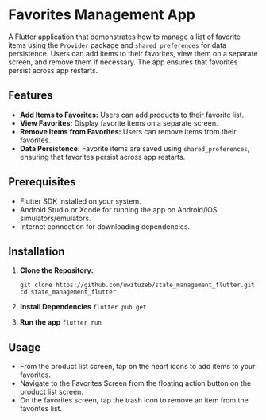 # Favorites Management App

A Flutter application that demonstrates how to manage a list of favorite items using the `Provider` package and `shared_preferences` for data persistence. Users can add items to their favorites, view them on a separate screen, and remove them if necessary. The app ensures that favorites persist across app restarts.

## Features

- **Add Items to Favorites:** Users can add products to their favorite list.
- **View Favorites:** Display favorite items on a separate screen.
- **Remove Items from Favorites:** Users can remove items from their favorites.
- **Data Persistence:** Favorite items are saved using `shared_preferences`, ensuring that favorites persist across app restarts.

## Prerequisites

- Flutter SDK installed on your system.
- Android Studio or Xcode for running the app on Android/iOS simulators/emulators.
- Internet connection for downloading dependencies.

## Installation

1. **Clone the Repository:**
   ```
   git clone https://github.com/uwituzeb/state_management_flutter.git`
   cd state_management_flutter
   ```

2. **Install Dependencies**
`flutter pub get`

3. **Run the app**
`flutter run`

## Usage
- From the product list screen, tap on the heart icons to add items to your favorites.
- Navigate to the Favorites Screen from the floating action button on the product list screen.
- On the favorites screen, tap the trash icon to remove an item from the favorites list.